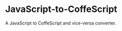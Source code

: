 JavaScript-to-CoffeScript
=========================

A JavaScript to CoffeScript and vice-versa converter.
